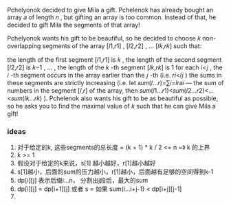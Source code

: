 Pchelyonok decided to give Mila a gift. Pchelenok has already bought an array 𝑎
 of length 𝑛
, but gifting an array is too common. Instead of that, he decided to gift Mila the segments of that array!

Pchelyonok wants his gift to be beautiful, so he decided to choose 𝑘
 non-overlapping segments of the array [𝑙1,𝑟1]
, [𝑙2,𝑟2]
, …
 [𝑙𝑘,𝑟𝑘]
 such that:

the length of the first segment [𝑙1,𝑟1]
 is 𝑘
, the length of the second segment [𝑙2,𝑟2]
 is 𝑘−1
, …
, the length of the 𝑘
-th segment [𝑙𝑘,𝑟𝑘]
 is 1
for each 𝑖<𝑗
, the 𝑖
-th segment occurs in the array earlier than the 𝑗
-th (i.e. 𝑟𝑖<𝑙𝑗
)
the sums in these segments are strictly increasing (i.e. let 𝑠𝑢𝑚(𝑙…𝑟)=∑𝑖=𝑙𝑟𝑎𝑖
 — the sum of numbers in the segment [𝑙,𝑟]
 of the array, then 𝑠𝑢𝑚(𝑙1…𝑟1)<𝑠𝑢𝑚(𝑙2…𝑟2)<…<𝑠𝑢𝑚(𝑙𝑘…𝑟𝑘)
).
Pchelenok also wants his gift to be as beautiful as possible, so he asks you to find the maximal value of 𝑘
 such that he can give Mila a gift!


 ### ideas
 1. 对于给定的k, 这些segments的总长度 = (k + 1) * k / 2 <= n =》 k 的上界
 2. k >= 1
 3. 假设对于给定的k来说，s[1] 越小越好，r[1]越小越好
 4. s[1]越小，后面的sum的压力越小，r[1]越小，后面越有足够的空间得到k-1
 5. dp[i][j] 表示后缀i...n， 分割出j段后，最大的sum
 6. dp[i][j] = dp[i+1][j] 或者 s = 如果 sum(i...i+j-1)  < dp[i+j][j-1]
 7.  